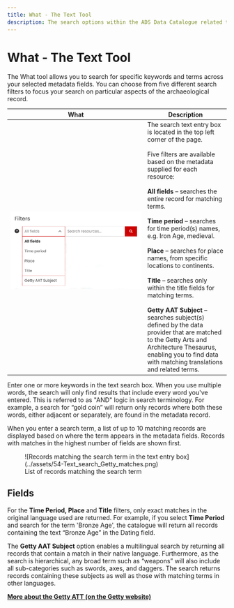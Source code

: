 ```yaml
---
title: What - The Text Tool
description: The search options within the ADS Data Catalogue related to 'What' the resource is. 
---
```


# What - The Text Tool

The What tool allows you to search for specific keywords and terms across your selected metadata fields. You can choose from five different search filters to focus your search on particular aspects of the archaeological record.


| What | Description |
| ------------- | ----------- |
| &nbsp;&nbsp;&nbsp;&nbsp;&nbsp;&nbsp;&nbsp;&nbsp;&nbsp;&nbsp;&nbsp;&nbsp;&nbsp;&nbsp;&nbsp;&nbsp;&nbsp;&nbsp;&nbsp;&nbsp;&nbsp;&nbsp;&nbsp;&nbsp;&nbsp;&nbsp;&nbsp;&nbsp;&nbsp;&nbsp;&nbsp;&nbsp;&nbsp;&nbsp;&nbsp;&nbsp;&nbsp;&nbsp;&nbsp;&nbsp;&nbsp;&nbsp;&nbsp;&nbsp;&nbsp;&nbsp;&nbsp;&nbsp;&nbsp;&nbsp;&nbsp;&nbsp;&nbsp;&nbsp;&nbsp;&nbsp;&nbsp;&nbsp;&nbsp;&nbsp;&nbsp;&nbsp;&nbsp;&nbsp;&nbsp;&nbsp;&nbsp;&nbsp;&nbsp;&nbsp;&nbsp;&nbsp;&nbsp;&nbsp;&nbsp;<Br>![Drop down list of basic text search filters - All fields, Time period, Place, Title, Getty AAT Subject](../assets/03-Filters.png) | The search text entry box is located in the top left corner of the page. <br><br> Five filters are available based on the metadata supplied for each resource: <Br><Br>**All fields** – searches the entire record for matching terms.<Br><Br>**Time period** – searches for time period(s) names, e.g. Iron Age, medieval.<Br><Br>**Place** – searches for place names, from specific locations to continents.<Br><Br>**Title** – searches only within the title fields for matching terms.<br><br>**Getty AAT Subject** – searches subject(s) defined by the data provider that are matched to the Getty Arts and Architecture Thesaurus, enabling you to find data with matching translations and related terms. |


Enter one or more keywords in the text search box. When you use multiple words, the search will only find results that include every word you've entered. This is referred to as "AND" logic in search terminology. For example, a search for “gold coin” will return only records where both these words, either adjacent or separately, are found in the metadata record. 

When you enter a search term, a list of up to 10 matching records are displayed based on where the term appears in the metadata fields. Records with matches in the highest number of fields are shown first. 

<figure markdown="span">
  ![Records matching the search term in the text entry box](../assets/54-Text_search_Getty_matches.png)
  <figcaption>List of records matching the search term</figcaption>
</figure>

## Fields

For the **Time Period, Place** and **Title** filters, only exact matches in the original language used are returned. For example, if you select **Time Period** and search for the term 'Bronze Age', the catalogue will return all records containing the text “Bronze Age” in the Dating field.

The **Getty AAT Subject** option enables a multilingual search by returning all records that contain a match in their native language. Furthermore, as the search is hierarchical, any broad term such as “weapons” will also include all sub-categories such as swords, axes, and daggers. The search returns records containing these subjects as well as those with matching terms in other languages.

[**More about the Getty ATT (on the Getty website)**](https://www.getty.edu/research/tools/vocabularies/aat/about.html)